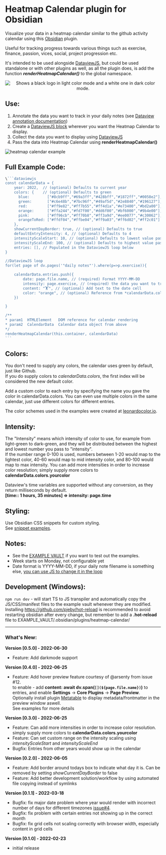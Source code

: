 # Heatmap Calendar plugin for Obsidian

Visualize your data in a heatmap calendar similar to the github activity calendar using this [Obsidian](https://obsidian.md/) plugin.  

Useful for tracking progress towards various things such as exercise, finance, passion, vices, social, project progression etc.   

It's intended to be used alongside [DataviewJS](https://blacksmithgu.github.io/obsidian-dataview/), but could be used standalone or with other plugins as well, as all the plugin does, is add the function ***renderHeatmapCalendar()*** to the global namespace.

<p align="center">
    <picture>
      <source media="(prefers-color-scheme: dark)" srcset="https://github.com/Richardsl/heatmap-calendar-obsidian/blob/master/github-images/heatmap_examples_dark.gif?raw=true">
      <source media="(prefers-color-scheme: light)" srcset="https://github.com/Richardsl/heatmap-calendar-obsidian/blob/master/github-images/heatmap_examples_light.gif?raw=true">
      <img alt="Shows a black logo in light color mode and a white one in dark color mode." src="https://user-images.githubusercontent.com/25423296/163456779-a8556205-d0a5-45e2-ac17-42d089e3c3f8.png">
    </picture>
</p>

## Use:

1. Annotate the data you want to track in your daily notes (see [Dataview annotation documentation](https://blacksmithgu.github.io/obsidian-dataview/data-annotation/)) 
2. Create a [DataviewJS block](https://blacksmithgu.github.io/obsidian-dataview/api/intro/) wherever you want the Heatmap Calendar to display.  
3. Collect the data you want to display using [DataviewJS](https://blacksmithgu.github.io/obsidian-dataview/api/code-reference/)
4. Pass the data into Heatmap Calendar using  **renderHeatmapCalendar()** 

![heatmap calendar example](https://github.com/Richardsl/heatmap-calendar-obsidian/blob/master/github-images/heatmap-calendar-howto3.jpg?raw=true)


## Full Example Code:

~~~javascript
\```dataviewjs
const calendarData = { 
	year: 2022,  // (optional) Defaults to current year
	colors: {    // (optional) Defaults to green
	  blue:        ["#8cb9ff","#69a3ff","#428bff","#1872ff","#0058e2"], // first entry is considered default if supplied
	  green:       ["#c6e48b","#7bc96f","#49af5d","#2e8840","#196127"],
	  red:         ["#ff9e82","#ff7b55","#ff4d1a","#e73400","#bd2a00"],
	  orange:      ["#ffa244","#fd7f00","#dd6f00","#bf6000","#9b4e00"],
	  pink:        ["#ff96cb","#ff70b8","#ff3a9d","#ee0077","#c30062"],
	  orangeToRed: ["#ffdf04","#ffbe04","#ff9a03","#ff6d02","#ff2c01"]
	},
	showCurrentDayBorder: true, // (optional) Defaults to true
	defaultEntryIntensity: 4, // (optional) Defaults to 4
	intensityScaleStart: 10, // (optional) Defaults to lowest value passe to entries.intensity
    intensityScaleEnd: 100, // (optional) Defaults to highest value passe to entries.intensity
	entries: [], // Populated in the DataviewJS loop below
}

//DataviewJS loop
for(let page of dv.pages('"daily notes"').where(p=>p.exercise)){ 

	calendarData.entries.push({
		date: page.file.name, // (required) Format YYYY-MM-DD
		intensity: page.exercise, // (required) the data you want to track, will map color intensities automatically
		content: "🏋️", // (optional) Add text to the date cell
		color: "orange", // (optional) Reference from *calendarData.colors*. If no color is supplied; colors[0] is used
	})

}

/**
* param1  HTMLElement   DOM reference for calendar rendering
* param2  CalendarData  Calendar data object from above
*/
renderHeatmapCalendar(this.container, calendarData)
```
~~~

  
## Colors:
You don't need to supply any colors, the calendar uses green by default, just like Github.   
If you do supply colors to *calendarData.colors*, the first index will be considered the new default color.

Add a custom color to each entry by specifying the name you gave the color in calendarData.colors.
You can even use multiple colors in the same calendar, just use different colors for different entries.  
   
The color schemes used in the examples were created at [leonardocolor.io](https://leonardocolor.io).

## Intensity:
The "Intensity" means which intensity of color to use, for example from light-green to dark-green, 
and they will be distributed between the highest and lowest number you pass to "intensity".  
If the number range 0-100 is used, numbers between 1-20 would map to the lightest color, 40-60 would map to mid intensity color, and 80-100 would map to max intensity.
You can add more intensities in order to increase color resolution; simply supply more colors to **calendarData.colors.yourcolor**

Dataview's time variables are supported without any conversion, as they return milliseconds by default.  
**[time:: 1 hours, 35 minutes] => intensity: page.time**

## Styling:
Use Obsidian CSS snippets for custom styling.  
See [snippet examples](https://github.com/Richardsl/heatmap-calendar-obsidian/tree/master/EXAMPLE_VAULT/.obsidian/snippets).

## Notes:
- See the [EXAMPLE VAULT](https://github.com/Richardsl/heatmap-calendar-obsidian/tree/master/EXAMPLE_VAULT) if you want to test out the examples.
- Week starts on Monday, not configurable yet
- Date format is YYYY-MM-DD, if your daily note filename is something else, [you can use JS to change it in the loop](https://github.com/Richardsl/heatmap-calendar-obsidian/discussions/2)

## Development (Windows):
 ```npm run dev``` - will start TS to JS transpiler and automatically copy the JS/CSS/manifest files to the example vault whenever they are modified.  
 Installing https://github.com/pjeby/hot-reload is recommended to avoid restarting obsidian after every change, but remember to add a **.hot-reload** file to EXAMPLE_VAULT/.obsidian/plugins/heatmap-calendar/

---

### What's New:

**Version [0.5.0] - 2022-06-30**
- Feature: Add darkmode support

**Version [0.4.0] - 2022-06-25**
- Feature: Add hover preview feature courtesy of @arsenty from issue #12.  
to enable - add **content: await dv.span(`[](${page.file.name})`)** to entries, and enable **Settings** -> **Core Plugins** -> **Page Preview**.   
Optionally install plugin [Metatable](https://github.com/arnau/obsidian-metatable) to display metadata/frontmatter in the preview window aswell.  
See examples for more details

**Version [0.3.0] - 2022-06-25**
- Feature: Can add more intensities in order to increase color resolution. simply supply more colors to **calendarData.colors.yourcolor**
- Feature: Can set custom range on the intensity scaling using *intensityScaleStart* and *intensityScaleEnd*
- Bugfix: Entries from other years would show up in the calendar

**Version [0.2.0] - 2022-06-05**
- Feature: Add border around todays box to indicate what day it is. Can be removed by setting *showCurrentDayBorder* to false
- Feature: Add better development solution/workflow by using automated file copying instead of symlinks

**Version [0.1.1] - 2022-03-18**
- Bugfix: fix major date problem where year would render with incorrect number of days for different timezones [issue#4](https://github.com/Richardsl/heatmap-calendar-obsidian/issues/4).
- Bugfix: fix problem with certain entries not showing up in the correct month
- Bugfix: fix grid cells not scaling correctly with browser width, especially content in grid cells

**Version [0.1.0] - 2022-02-23**
- initial release

